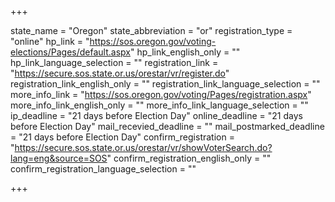 +++

state_name = "Oregon"
state_abbreviation = "or"
registration_type = "online"
hp_link = "https://sos.oregon.gov/voting-elections/Pages/default.aspx"
hp_link_english_only = ""
hp_link_language_selection = ""
registration_link = "https://secure.sos.state.or.us/orestar/vr/register.do"
registration_link_english_only = ""
registration_link_language_selection = ""
more_info_link = "https://sos.oregon.gov/voting/Pages/registration.aspx"
more_info_link_english_only = ""
more_info_link_language_selection = ""
ip_deadline = "21 days before Election Day"
online_deadline = "21 days before Election Day"
mail_recevied_deadline = ""
mail_postmarked_deadline = "21 days before Election Day"
confirm_registration = "https://secure.sos.state.or.us/orestar/vr/showVoterSearch.do?lang=eng&source=SOS"
confirm_registration_english_only = ""
confirm_registration_language_selection = ""

+++